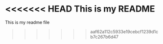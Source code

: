 <<<<<<< HEAD
This is my README
=======
This is my readme file
>>>>>>> aaf62a112c5933e19cebcf1239d1cb7c267b6d47
